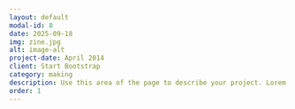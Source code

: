 ```yaml
---
layout: default
modal-id: 8
date: 2025-09-18
img: zine.jpg
alt: image-alt
project-date: April 2014
client: Start Bootstrap
category: making
description: Use this area of the page to describe your project. Lorem ipsum dolor sit amet, consectetur adipisicing elit. Mollitia neque assumenda ipsam nihil, molestias magnam, recusandae quos quis inventore quisquam velit asperiores, vitae? Reprehenderit soluta, eos quod consequuntur itaque. Nam.
order: 1
---
```

